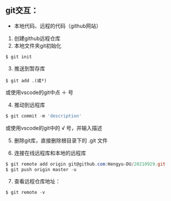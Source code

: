 ## git交互：
* 本地代码、远程的代码（github网站）

1. 创建github远程仓库
2. 本地文件夹git初始化
```
$ git init
```
3. 推送到暂存库
```
$ git add .(或*)
```
或使用vscode的git中点 ＋ 号

4. 推动到远程库
```powershell
$ git commit -m 'description'
```
或使用vscode的git中的 √ 号，并输入描述

5. 删除git库，直接删除根目录下的 .git 文件

6. 连接在线远程库和本地的远程库
```powershell
$ git remote add origin git@github.com:Hengyu-DU/20210929.git
$ git push origin master -u
```

7. 查看远程仓库地址：
```powershell
$ git remote -v
```